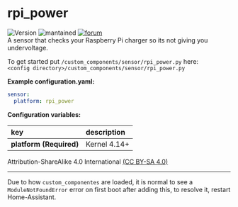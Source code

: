 # rpi_power
  
![Version](https://img.shields.io/badge/version-0.0.2-green.svg?style=for-the-badge) ![mantained](https://img.shields.io/maintenance/yes/2018.svg?style=for-the-badge) [![forum](https://img.shields.io/badge/forum-visit-orange.svg?style=for-the-badge)](https://community.home-assistant.io/t/raspberry-pi-power-sensor-updated-2018-07-03/58155)   
A sensor that checks your Raspberry Pi charger so its not giving you undervoltage.
  
To get started put `/custom_components/sensor/rpi_power.py` here:  
`<config directory>/custom_components/sensor/rpi_power.py`  
  
**Example configuration.yaml:**
```yaml
sensor:
  platform: rpi_power
```
**Configuration variables:**  
  
key | description  
:--- | :---  
**platform (Required)** | Kernel 4.14+  
  
  
Attribution-ShareAlike 4.0 International [(CC BY-SA 4.0)](https://creativecommons.org/licenses/by-sa/4.0/)  
***
Due to how `custom_componentes` are loaded, it is normal to see a `ModuleNotFoundError` error on first boot after adding this, to resolve it, restart Home-Assistant.